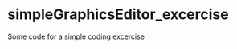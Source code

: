 simpleGraphicsEditor_excercise
==============================

Some code for a simple coding excercise
